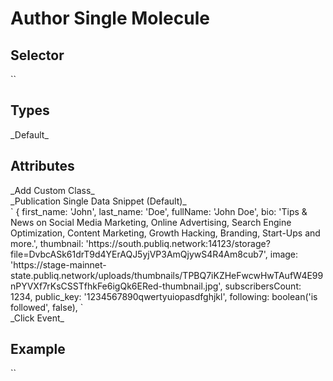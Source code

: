 # Author Single Molecule

<h2>Selector</h2>
`<ui-author-single></ui-author-single>` 

<h2>Types</h2>
_Default_ <br>

<h2>Attributes</h2>
_Add Custom Class_ <br>
_Publication Single Data Snippet (Default)_ <br>
`
{
  first_name: 'John',
    last_name: 'Doe',
    fullName: 'John Doe',
    bio: 'Tips & News on Social Media Marketing, Online Advertising, Search Engine Optimization, Content Marketing, Growth Hacking, Branding, Start-Ups and more.',
    thumbnail: 'https://south.publiq.network:14123/storage?file=DvbcASk61drT9d4YErAQJ5yjVP3AmQjywS4R4Am8cub7',
    image: 'https://stage-mainnet-state.publiq.network/uploads/thumbnails/TPBQ7iKZHeFwcwHwTAufW4E99nPYVXf7rKsCSSTfhkFe6igQk6ERed-thumbnail.jpg',
    subscribersCount: 1234,
    public_key: '1234567890qwertyuiopasdfghjkl',
    following: boolean('is followed', false),
`<br>
_Click Event_

<h2>Example</h2>
`<ui-author-single (follow)="" [className]="" (getAuthorKey)="" (getSelectedMember)="" [authorData]=""></ui-author-single>`



